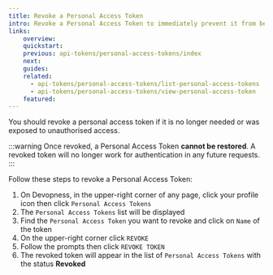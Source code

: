```yaml
---
title: Revoke a Personal Access Token
intro: Revoke a Personal Access Token to immediately prevent it from being used for future requests.
links:
    overview:
    quickstart:
    previous: api-tokens/personal-access-tokens/index
    next:
    guides:
    related:
      - api-tokens/personal-access-tokens/list-personal-access-tokens
      - api-tokens/personal-access-tokens/view-personal-access-token
    featured:
---
```


You should revoke a personal access token if it is no longer needed or was exposed to unauthorised access.

:::warning
Once revoked, a Personal Access Token **cannot be restored**.
A revoked token will no longer work for authentication in any future requests.
:::

Follow these steps to revoke a Personal Access Token:

1. On Devopness, in the upper-right corner of any page, click your profile icon then click `Personal Access Tokens`
2. The `Personal Access Tokens` list will be displayed
3. Find the `Personal Access Token` you want to revoke and click on `Name` of the token
4. On the upper-right corner click `REVOKE`
5. Follow the prompts then click `REVOKE TOKEN`
6. The revoked token will appear in the list of `Personal Access Tokens` with the status **Revoked**

